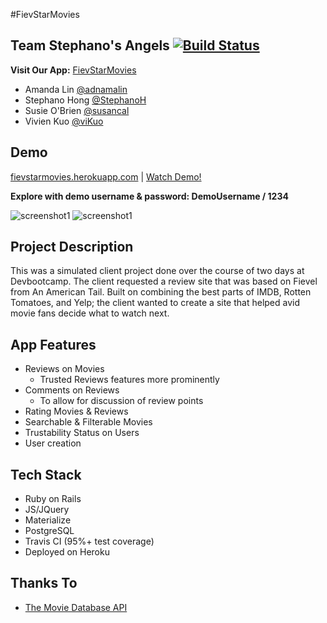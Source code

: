 #FievStarMovies
## Team Stephano's Angels [![Build Status](https://travis-ci.org/StephanoH/FeivStarMovies.svg?branch=master)](https://travis-ci.org/StephanoH/FeivStarMovies)

**Visit Our App:** [FievStarMovies](http://fievstarmovies.herokuapp.com/)

* Amanda Lin [@adnamalin](https://github.com/adnamalin)
* Stephano Hong [@StephanoH](https://github.com/StephanoH)
* Susie O'Brien [@susancal](https://github.com/susancal)
* Vivien Kuo [@viKuo](https://github.com/viKuo)

## Demo
[fievstarmovies.herokuapp.com](fievstarmovies.herokuapp.com) | [Watch Demo!](https://vimeo.com/178831129)

**Explore with demo username & password: DemoUsername / 1234**

![screenshot1](http://i.imgur.com/83io7lr.png) ![screenshot1](http://i.imgur.com/wn4lHXy.png)

## Project Description
This was a simulated client project done over the course of two days at Devbootcamp. The client requested a review site that was based on Fievel from An American Tail. Built on combining the best parts of IMDB, Rotten Tomatoes, and Yelp; the client wanted to create a site that helped avid movie fans decide what to watch next. 

## App Features 
* Reviews on Movies
  * Trusted Reviews features more prominently
* Comments on Reviews
  * To allow for discussion of review points  
* Rating Movies & Reviews 
* Searchable & Filterable Movies
* Trustability Status on Users
* User creation

## Tech Stack
* Ruby on Rails
* JS/JQuery
* Materialize 
* PostgreSQL
* Travis CI (95%+ test coverage)
* Deployed on Heroku

## Thanks To
* [The Movie Database API](https://www.themoviedb.org/)
